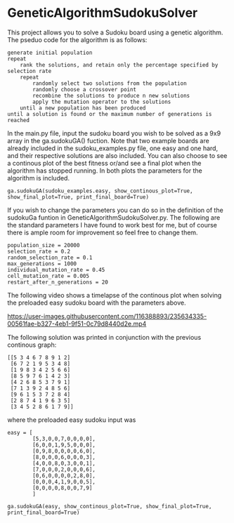 # GeneticAlgorithmSudokuSolver
This project allows you to solve a Sudoku board using a genetic algorithm. The pseduo code for the algorithm is as follows:

```
generate initial population
repeat
    rank the solutions, and retain only the percentage specified by selection rate
    repeat
        randomly select two solutions from the population
        randomly choose a crossover point
        recombine the solutions to produce n new solutions
        apply the mutation operator to the solutions
    until a new population has been produced
until a solution is found or the maximum number of generations is reached
```

In the main.py file, input the sudoku board you wish to be solved as a 9x9 array in the ga.sudokuGA() fuction.
Note that two example boards are already included in the sudoku_examples.py file, one easy and one hard, and their respective solutions are
also included. You can also choose to see a continous plot of the best fitness
or/and see a final plot when the algorithm has stopped running. In both plots the parameters for the algorithm is included.

```
ga.sudokuGA(sudoku_examples.easy, show_continous_plot=True, show_final_plot=True, print_final_board=True)
```

If you wish to change the parameters you can do so in the definition of the sudokuGa funtion in GeneticAlgorithmSudokuSolver.py.
The following are the standard parameters I have found to work best for me, but of course there is ample room for improvement so feel free
to change them.

```
population_size = 20000
selection_rate = 0.2
random_selection_rate = 0.1
max_generations = 1000
individual_mutation_rate = 0.45
cell_mutation_rate = 0.005
restart_after_n_generations = 20
```

The following video shows a timelapse of the continous plot when solving the preloaded easy sudoku board with
the parameters above.

https://user-images.githubusercontent.com/116388893/235634335-00561fae-b327-4eb1-9f51-0c79d8440d2e.mp4

The following solution was printed in conjunction with the previous continous graph:
```
[[5 3 4 6 7 8 9 1 2]
 [6 7 2 1 9 5 3 4 8]
 [1 9 8 3 4 2 5 6 6]
 [8 5 9 7 6 1 4 2 3]
 [4 2 6 8 5 3 7 9 1]
 [7 1 3 9 2 4 8 5 6]
 [9 6 1 5 3 7 2 8 4]
 [2 8 7 4 1 9 6 3 5]
 [3 4 5 2 8 6 1 7 9]]
```
where the preloaded easy sudoku input was
```
easy = [
        [5,3,0,0,7,0,0,0,0],
        [6,0,0,1,9,5,0,0,0],
        [0,9,8,0,0,0,0,6,0],
        [8,0,0,0,6,0,0,0,3],
        [4,0,0,8,0,3,0,0,1],
        [7,0,0,0,2,0,0,0,6],
        [0,6,0,0,0,0,2,8,0],
        [0,0,0,4,1,9,0,0,5],
        [0,0,0,0,8,0,0,7,9]
        ]
        
ga.sudokuGA(easy, show_continous_plot=True, show_final_plot=True, print_final_board=True)
```
